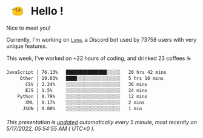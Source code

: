 <h1>   <img src="./spoink.gif" style="vertical-align:middle;" width="30px">   Hello ! </h1>

Nice to meet you!

Currently, I'm working on <a href='https://github.com/Asgarrrr/Luna'>`Luna`</a>, a Discord bot used by 73758 users with very unique features.

This week, I've worked on ~22 hours of coding, and drinked 23 coffees ☕

```
JavaScript │ 76.13%   ███████████████░░░░░   20 hrs 42 mins
     Other │ 19.03%   ████░░░░░░░░░░░░░░░░   5 hrs 10 mins
       CSV │ 2.24%    ░░░░░░░░░░░░░░░░░░░░   36 mins
       EJS │ 1.5%     ░░░░░░░░░░░░░░░░░░░░   24 mins
    Python │ 0.79%    ░░░░░░░░░░░░░░░░░░░░   12 mins
       XML │ 0.17%    ░░░░░░░░░░░░░░░░░░░░   2 mins
      JSON │ 0.08%    ░░░░░░░░░░░░░░░░░░░░   1 min
```

###### This presentation is [updated](https://github.com/Asgarrrr) automatically every 5 minute, most recently on 5/17/2022, 05:54:55 AM ( UTC±0 ).
